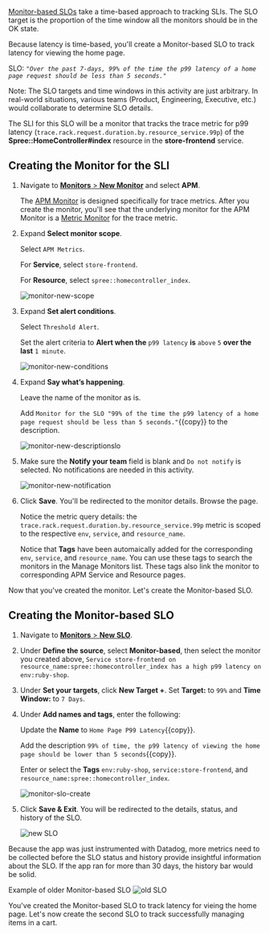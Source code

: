 <a href="https://docs.datadoghq.com/monitors/service_level_objectives/monitor/" target="_blank">Monitor-based SLOs</a> take a time-based approach to tracking SLIs. The SLO target is the proportion of the time window all the monitors should be in the OK state. 

Because latency is time-based, you'll create a Monitor-based SLO to track latency for viewing the home page.

SLO:
*`"Over the past 7-days, 99% of the time the p99 latency of a home page request should be less than 5 seconds."`*

Note: The SLO targets and time windows in this activity are just arbitrary. In real-world situations, various teams (Product, Engineering, Executive, etc.) would collaborate to determine SLO details.

The SLI for this SLO will be a monitor that tracks the trace metric for p99 latency (`trace.rack.request.duration.by.resource_service.99p`) of the **Spree::HomeController#index** resource in the **store-frontend** service. 

## Creating the Monitor for the SLI

1. Navigate to <a href="https://app.datadoghq.com/monitors#/create" target="_datadog">**Monitors** > **New Monitor**</a> and select **APM**.

   The <a href="https://docs.datadoghq.com/monitors/monitor_types/apm/?tab=apmmetrics" target="_blank">APM Monitor</a> is designed specifically for trace metrics. After you create the monitor, you'll see that the underlying monitor for the APM Monitor is a <a href="https://docs.datadoghq.com/monitors/monitor_types/metric" target="_blank">Metric Monitor</a> for the trace metric.

2. Expand **Select monitor scope**.
   
   Select `APM Metrics`.
   
   For **Service**, select `store-frontend`.
   
   For **Resource**, select `spree::homecontroller_index`.

   ![monitor-new-scope](slopractice/assets/monitor-new-scope.png)

3. Expand **Set alert conditions**.

   Select `Threshold Alert`. 
   
   Set the alert criteria to **Alert when the** `p99 latency` **is** `above` `5` **over the last** `1 minute`.

   ![monitor-new-conditions](slopractice/assets/monitor-new-conditions.png)

4. Expand **Say what’s happening**.

   Leave the name of the monitor as is.
   
   Add `Monitor for the SLO "99% of the time the p99 latency of a home page request should be less than 5 seconds."`{{copy}} to the description.

   ![monitor-new-descriptionslo](slopractice/assets/monitor-new-descriptionslo.png)

5. Make sure the **Notify your team** field is blank and `Do not notify` is selected. No notifications are needed in this activity.

   ![monitor-new-notification](slopractice/assets/monitor-new-notification.png)

6. Click **Save**. You'll be redirected to the monitor details. Browse the page.

   Notice the metric query details: the `trace.rack.request.duration.by.resource_service.99p` metric is scoped to the respective `env`, `service`, and `resource_name`.
   
   Notice that **Tags** have been automaically added for the corresponding `env`, `service`, and `resource_name`. You can use these tags to search the monitors in the Manage Monitors list. These tags also link the monitor to corresponding APM Service and Resource pages.

Now that you've created the monitor. Let's create the Monitor-based SLO.

## Creating the Monitor-based SLO

1. Navigate to <a href="https://app.datadoghq.com/slo/new" target="_datadog">**Monitors** > **New SLO**</a>.

2. Under **Define the source**, select **Monitor-based**, then select the monitor you created above, `Service store-frontend on resource_name:spree::homecontroller_index has a high p99 latency on env:ruby-shop`.

3. Under **Set your targets**, click **New Target +**. Set **Target:** to `99%` and **Time Window:** to `7 Days`.

4. Under **Add names and tags**, enter the following:

   Update the **Name** to `Home Page P99 Latency`{{copy}}.
   
   Add the description `99% of time, the p99 latency of viewing the home page should be lower than 5 seconds`{{copy}}.
   
   Enter or select the **Tags** `env:ruby-shop`, `service:store-frontend`, and `resource_name:spree::homecontroller_index`.

   ![monitor-slo-create](slopractice/assets/monitor-slo-create.png)

5. Click **Save & Exit**. You will be redirected to the details, status, and history of the SLO.

   ![new SLO](slopractice/assets/monitor-slo-new.png)

Because the app was just instrumented with Datadog, more metrics need to be collected before the SLO status and history provide insightful information about the SLO. If the app ran for more than 30 days, the history bar would be solid.

Example of older Monitor-based SLO
![old SLO](slopractice/assets/monitor-slo-7-days.png)

You've created the Monitor-based SLO to track latency for vieing the home page. Let's now create the second SLO to track successfully managing items in a cart.